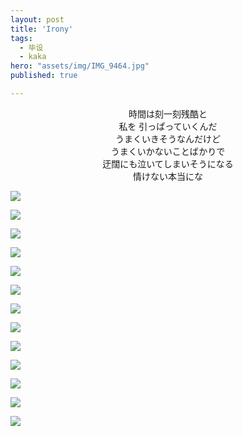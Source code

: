 ```yaml
---
layout: post
title: 'Irony'
tags:
  - 毕设
  - kaka
hero: "assets/img/IMG_9464.jpg"
published: true

---
```

<center>時間は刻一刻残酷と</center>
<center>私を 引っぱっていくんだ</center>
<center>うまくいきそうなんだけど</center>
<center>うまくいかないことばかりで</center>
<center>迂闊にも泣いてしまいそうになる</center>
<center>情けない本当にな</center>

![](https://i.loli.net/2019/06/13/5d01dba70170551523.jpg)

![](https://i.loli.net/2019/06/13/5d01dbb95ff0898950.jpg)

![](https://i.loli.net/2019/06/13/5d01dba857e2b88202.jpg)

![](https://i.loli.net/2019/06/13/5d01ddb35cc8435788.jpg)

![](https://i.loli.net/2019/06/13/5d01dba8a4c8730531.jpg)

![](https://i.loli.net/2019/06/13/5d01ddba943ea56447.jpg)

![](https://i.loli.net/2019/06/13/5d01ddbace7d851031.jpg)

![](https://i.loli.net/2019/06/13/5d01ddc53fd4f48237.jpg)

![](https://i.loli.net/2019/06/13/5d01ddca24f8a66781.jpg)

![](https://i.loli.net/2019/06/13/5d01e158ba3a688267.jpg)

![](https://i.loli.net/2019/06/13/5d01ddcbf1e5642824.jpg)

![](https://i.loli.net/2019/06/13/5d01dbbb70acc14376.jpg)

![](https://i.loli.net/2019/06/13/5d01dba88215062409.jpg)


